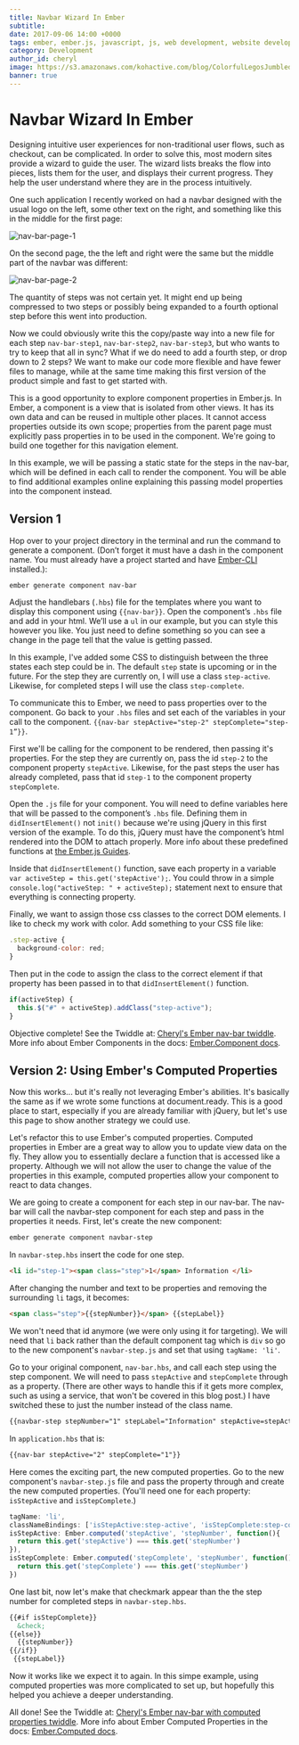 ```yaml
---
title: Navbar Wizard In Ember
subtitle: 
date: 2017-09-06 14:00 +0000
tags: ember, ember.js, javascript, js, web development, website development, learning, software development
category: Development
author_id: cheryl
image: https://s3.amazonaws.com/kohactive.com/blog/ColorfulLegosJumbled.jpg
banner: true
---
```


# Navbar Wizard In Ember
Designing intuitive user experiences for non-traditional user flows, such as checkout, can be complicated. In order to solve this, most modern sites provide a wizard to guide the user. The wizard lists breaks the flow into pieces, lists them for the user, and displays their current progress. They help the user understand where they are in the process intuitively.

One such application I recently worked on had a navbar designed with the usual logo on the left, some other text on the right, and something like this in the middle for the first page:

![nav-bar-page-1](https://s3.amazonaws.com/www.kohactive.com/blog/navbar-in-ember/navbar-page1.png)

On the second page, the the left and right were the same but the middle part of the navbar was different:

![nav-bar-page-2](https://s3.amazonaws.com/www.kohactive.com/blog/navbar-in-ember/navbar-page2.png)

The quantity of steps was not certain yet. It might end up being compressed to two steps or possibly being expanded to a fourth optional step before this went into production.

Now we could obviously write this the copy/paste way into a new file for each step `nav-bar-step1`, `nav-bar-step2`, `nav-bar-step3`, but who wants to try to keep that all in sync? What if we do need to add a fourth step, or drop down to 2 steps? We want to make our code more flexible and have fewer files to manage, while at the same time making this first version of the product simple and fast to get started with.

This is a good opportunity to explore component properties in Ember.js. In Ember, a component is a view that is isolated from other views. It has its own data and can be reused in multiple other places. It cannot access properties outside its own scope; properties from the parent page must explicitly pass properties in to be used in the component. We're going to build one together for this navigation element.

In this example, we will be passing a static state for the steps in the nav-bar, which will be defined in each call to render the component. You will be able to find additional examples online explaining this passing model properties into the component instead.

## Version 1

Hop over to your project directory in the terminal and run the command to generate a component. (Don’t forget it must have a dash in the component name. You must already have a project started and have [Ember-CLI](https://ember-cli.com/) installed.):

```bash
ember generate component nav-bar
```

Adjust the handlebars (`.hbs`) file for the templates where you want to display this component using `{{nav-bar}}`. Open the component’s `.hbs` file and add in your html. We’ll use a `ul` in our example, but you can style this however you like. You just need to define something so you can see a change in the page tell that the value is getting passed.

In this example, I've added some CSS to distinguish between the three states each step could be in. The default `step` state is upcoming or in the future. For the step they are currently on, I will use a class `step-active`. Likewise, for completed steps I will use the class `step-complete`.

To communicate this to Ember, we need to pass properties over to the component. Go back to your `.hbs` files and set each of the variables in your call to the component. `{{nav-bar stepActive="step-2" stepComplete="step-1”}}`.

First we'll be calling for the component to be rendered, then passing it's properties. For the step they are currently on, pass the id `step-2` to the component property `stepActive`. Likewise, for the past steps the user has already completed, pass that id `step-1` to the component property `stepComplete`.

Open the `.js` file for your component. You will need to define variables here that will be passed to the component’s `.hbs` file. Defining them in `didInsertElement()` not `init()` because we're using jQuery in this first version of the example. To do this, jQuery must have the component’s html rendered into the DOM to attach properly. More info about these predefined functions at [the Ember.js Guides](https://guides.emberjs.com/v2.14.0/components/the-component-lifecycle/#toc_order-of-lifecycle-hooks-called).

Inside that `didInsertElement()` function, save each property in a variable `var activeStep = this.get('stepActive');`. You could throw in a simple `console.log("activeStep: " + activeStep);` statement next to ensure that everything is connecting property.

Finally, we want to assign those css classes to the correct DOM elements. I like to check my work with color. Add something to your CSS file like:

```javascript
.step-active {
  background-color: red;
}
```

 Then put in the code to assign the class to the correct element if that property has been passed in to that `didInsertElement()` function.

```javascript
if(activeStep) {
  this.$("#" + activeStep).addClass("step-active");
}
```

Objective complete! See the Twiddle at: [Cheryl's Ember nav-bar twiddle](https://ember-twiddle.com/bf3d6eeb406a3365c860a4bb9e205023?openFiles=templates.components.nav-bar.hbs%2Ctemplates.components.nav-bar.hbs).
More info about Ember Components in the docs: [Ember.Component docs](https://www.emberjs.com/api/ember/2.14.1/classes/Ember.Component).

## Version 2: Using Ember's Computed Properties

Now this works... but it's really not leveraging Ember's abilities. It's basically the same as if we wrote some functions at document.ready. This is a good place to start, especially if you are already familiar with jQuery, but let's use this page to show another strategy we could use.

Let's refactor this to use Ember's computed properties. Computed properties in Ember are a great way to allow you to update view data on the fly. They allow you to essentially declare a function that is accessed like a property. Although we will not allow the user to change the value of the properties in this example, computed properties allow your component to react to data changes.

We are going to create a component for each step in our nav-bar. The nav-bar will call the navbar-step component for each step and pass in the properties it needs. First, let's create the new component:

```bash
ember generate component navbar-step
```

In `navbar-step.hbs` insert the code for one step.

```html
<li id="step-1"><span class="step">1</span> Information </li>
```

After changing the number and text to be properties and removing the surrounding `li` tags, it becomes:

```html
<span class="step">{{stepNumber}}</span> {{stepLabel}}
```

We won't need that id anymore (we were only using it for targeting). We will need that `li` back rather than the default component tag which is `div` so go to the new component's `navbar-step.js` and set that using `tagName: 'li'`.

Go to your original component, `nav-bar.hbs`, and call each step using the step component. We will need to pass `stepActive` and `stepComplete` through as a property. (There are other ways to handle this if it gets more complex, such as using a service, that won't be covered in this blog post.) I have switched these to just the number instead of the class name.

```html
{{navbar-step stepNumber="1" stepLabel="Information" stepActive=stepActive stepComplete=stepComplete}}`.
```

In `application.hbs` that is:

```html
{{nav-bar stepActive="2" stepComplete="1"}}
```

Here comes the exciting part, the new computed properties. Go to the new component's `navbar-step.js` file and pass the property through and create the new computed properties. (You'll need one for each property: `isStepActive` and `isStepComplete`.)

```javascript
tagName: 'li',
classNameBindings: ['isStepActive:step-active', 'isStepComplete:step-complete'],
isStepActive: Ember.computed('stepActive', 'stepNumber', function(){
  return this.get('stepActive') === this.get('stepNumber')
}),
isStepComplete: Ember.computed('stepComplete', 'stepNumber', function(){
  return this.get('stepComplete') === this.get('stepNumber')
})
```

One last bit, now let's make that checkmark appear than the the step number for completed steps in `navbar-step.hbs`. 
```html
{{#if isStepComplete}}
  &check;
{{else}}
  {{stepNumber}}
{{/if}}
 {{stepLabel}}
```

Now it works like we expect it to again. In this simpe example, using computed properties was more complicated to set up, but hopefully this helped you achieve a deeper understanding.

All done! See the Twiddle at: [Cheryl's Ember nav-bar with computed properties twiddle](https://ember-twiddle.com/4143b09874b7b5028550d5e8f22c0879?openFiles=templates.components.nav-bar.hbs%2Ctemplates.components.navbar-step.hbs).
More info about Ember Computed Properties in the docs: [Ember.Computed docs](https://emberjs.com/api/ember/2.14.1/namespaces/Ember.computed).

